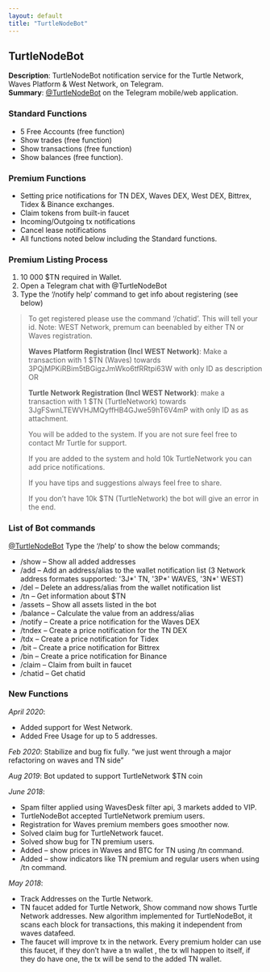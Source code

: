 ```yaml
---
layout: default
title: "TurtleNodeBot"
---
```

## TurtleNodeBot
**Description**: TurtleNodeBot notification service for the Turtle Network, Waves Platform & West Network, on Telegram.<br>
**Summary**: [@TurtleNodeBot](https://t.me/TurtleNodeBot) on the Telegram mobile/web application.

### Standard Functions

* 5 Free Accounts (free function)
* Show trades (free function)
* Show transactions (free function)
* Show balances (free function).

### Premium Functions

* Setting price notifications for TN DEX, Waves DEX, West DEX, Bittrex, Tidex & Binance exchanges.
* Claim tokens from built-in faucet
* Incoming/Outgoing tx notifications
* Cancel lease notifications
* All functions noted below including the Standard functions.

### Premium Listing Process

1. 10 000 $TN required in Wallet.
2. Open a Telegram chat with @TurtleNodeBot
3. Type the ‘/notify help’ command to get info about registering (see below)

> To get registered please use the command ‘/chatid’. This will tell your id.
> Note: WEST Network, premum can beenabled by either TN or Waves registration. 
>
> **Waves Platform Registration (Incl WEST Network)**: Make a transaction with 1 $TN (Waves) towards 3PQjMPKiRBim5tBGigzJmWko6tfRRtpi63W with only ID as description OR
>
> **Turtle Network Registration (Incl WEST Network)**:  make a transaction with 1 $TN (TurtleNetwork) towards 3JgFSwnLTEWVHJMQyffHB4GJwe59hT6V4mP with only ID as as attachment.
>
> You will be added to the system. If you are not sure feel free to contact Mr Turtle for support.
>
> If you are added to the system and hold 10k TurtleNetwork you can add price notifications.
>
> If you have tips and suggestions always feel free to share.
>
> If you don’t have 10k $TN (TurtleNetwork) the bot will give an error in the end.

### List of Bot commands

[@TurtleNodeBot](https://t.me/TurtleNodeBot) Type the ‘/help’ to show the below commands;

* /show – Show all added addresses
* /add – Add an address/alias to the wallet notification list (3 Network address formates supported: '3J*' TN, '3P*' WAVES, '3N*' WEST)
* /del – Delete an address/alias from the wallet notification list
* /tn – Get information about $TN
* /assets – Show all assets listed in the bot
* /balance – Calculate the value from an address/alias
* /notify – Create a price notification for the Waves DEX
* /tndex – Create a price notification for the TN DEX
* /tdx – Create a price notification for Tidex
* /bit – Create a price notification for Bittrex
* /bin – Create a price notification for Binance
* /claim – Claim from built in faucet
* /chatid – Get chatid

### New Functions

*April 2020*:
* Added support for West Network.
* Added Free Usage for up to 5 addresses.

*Feb 2020*: Stabilize and bug fix fully. “we just went through a major refactoring on waves and TN side”

*Aug 2019*: Bot updated to support TurtleNetwork $TN coin

*June 2018*:
* Spam filter applied using WavesDesk filter api, 3 markets added to VIP.
* TurtleNodeBot accepted TurtleNetwork premium users.
* Registration for Waves premium members goes smoother now.
* Solved claim bug for TurtleNetwork faucet.
* Solved show bug for TN premium users.
* Added – show prices in Waves and BTC for TN using /tn command.
* Added – show indicators like TN premium and regular users when using /tn command.

*May 2018*:
* Track Addresses on the Turtle Network.
* TN faucet added for Turtle Network, Show command now shows Turtle Network addresses. New algorithm implemented for TurtleNodeBot, it scans each block for transactions, this making it independent from waves datafeed.
* The faucet will improve tx in the network. Every premium holder can use this faucet, if they don’t have a tn wallet , the tx wll happen to itself, if they do have one, the tx will be send to the added TN wallet.



